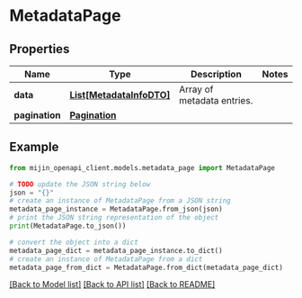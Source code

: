 # MetadataPage


## Properties

Name | Type | Description | Notes
------------ | ------------- | ------------- | -------------
**data** | [**List[MetadataInfoDTO]**](MetadataInfoDTO.md) | Array of metadata entries. | 
**pagination** | [**Pagination**](Pagination.md) |  | 

## Example

```python
from mijin_openapi_client.models.metadata_page import MetadataPage

# TODO update the JSON string below
json = "{}"
# create an instance of MetadataPage from a JSON string
metadata_page_instance = MetadataPage.from_json(json)
# print the JSON string representation of the object
print(MetadataPage.to_json())

# convert the object into a dict
metadata_page_dict = metadata_page_instance.to_dict()
# create an instance of MetadataPage from a dict
metadata_page_from_dict = MetadataPage.from_dict(metadata_page_dict)
```
[[Back to Model list]](../README.md#documentation-for-models) [[Back to API list]](../README.md#documentation-for-api-endpoints) [[Back to README]](../README.md)


